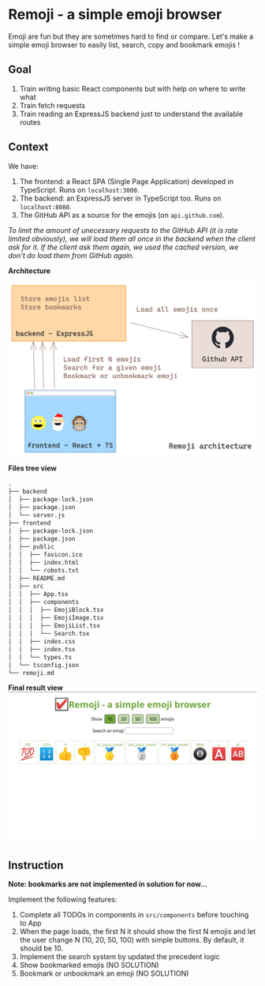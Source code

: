 # Remoji - a simple emoji browser

Emoji are fun but they are sometimes hard to find or compare. Let's make a simple emoji browser to easily list, search, copy and bookmark emojis !

## Goal
1. Train writing basic React components but with help on where to write what
1. Train fetch requests
1. Train reading an ExpressJS backend just to understand the available routes

## Context
We have:
1. The frontend: a React SPA (Single Page Application) developed in TypeScript. Runs on `localhost:3000`.
1. The backend: an ExpressJS server in TypeScript too. Runs on `localhost:8080`.
1. The GitHub API as a source for the emojis (on `api.github.com`).

*To limit the amount of unecessary requests to the GitHub API (it is rate limited obviously), we will load them all once in the backend when the client ask for it. If the client ask them again, we used the cached version, we don't do load them from GitHub again.*

**Architecture**

![architecture diagram](architecture.png)

**Files tree view**
```
.
├── backend
│  ├── package-lock.json
│  ├── package.json
│  └── server.js
├── frontend
│  ├── package-lock.json
│  ├── package.json
│  ├── public
│  │  ├── favicon.ico
│  │  ├── index.html
│  │  └── robots.txt
│  ├── README.md
│  ├── src
│  │  ├── App.tsx
│  │  ├── components
│  │  │  ├── EmojiBlock.tsx
│  │  │  ├── EmojiImage.tsx
│  │  │  ├── EmojiList.tsx
│  │  │  └── Search.tsx
│  │  ├── index.css
│  │  ├── index.tsx
│  │  └── types.ts
│  └── tsconfig.json
└── remoji.md
```

<!-- TODO: tree output after bookmark update -->

**Final result view**
![demo](demo.gif)

## Instruction

**Note: bookmarks are not implemented in solution for now...**

Implement the following features:
1. Complete all TODOs in components in `src/components` before touching to App
1. When the page loads, the first N it should show the first N emojis and let the user change N (10, 20, 50, 100) with simple buttons. By default, it should be 10.
1. Implement the search system by updated the precedent logic
1. Show bookmarked emojis (NO SOLUTION)
1. Bookmark or unbookmark an emoji (NO SOLUTION)

